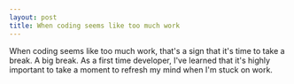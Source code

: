 ```yaml
---
layout: post
title: When coding seems like too much work
---
```


When coding seems like too much work, that's a sign that it's time to take a break. A big break. As a first time developer, I've learned that it's highly important to take a moment to refresh my mind when I'm stuck on work.

